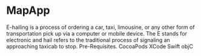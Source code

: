 # MapApp
E-hailing is a process of ordering a car, taxi, limousine, or any other form of transportation pick up via a computer or mobile device. The E stands for electronic and hail refers to the traditional process of signaling an approaching taxicab to stop.
Pre-Requisites.
CocoaPods
XCode
Swift
objC
